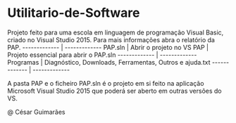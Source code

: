 # Utilitario-de-Software
Projeto feito para uma escola em linguagem de programação Visual Basic, criado no Visual Studio 2015. Para mais informações abra o relatório da PAP.
------------- | -------------
PAP.sln       | Abrir o projeto no VS
PAP           | Projeto essencial para abrir o PAP.sln
------------- | -------------
Programas     | Diagnóstico, Downloads, Ferramentas, Outros e ajuda.txt
------------- | -------------

A pasta PAP e o ficheiro PAP.sln é o projeto em si feito na aplicação Microsoft Visual Studio 2015 que poderá ser aberto em outras versões do VS.

@ César Guimarães
